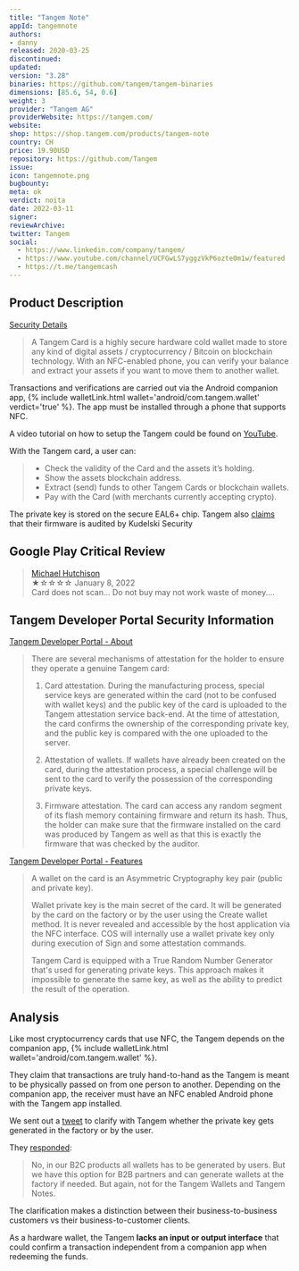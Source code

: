 ```yaml
---
title: "Tangem Note"
appId: tangemnote
authors:
- danny
released: 2020-03-25
discontinued: 
updated: 
version: "3.28"
binaries: https://github.com/tangem/tangem-binaries
dimensions: [85.6, 54, 0.6]
weight: 3
provider: "Tangem AG"
providerWebsite: https://tangem.com/
website: 
shop: https://shop.tangem.com/products/tangem-note
country: CH
price: 19.90USD
repository: https://github.com/Tangem
issue: 
icon: tangemnote.png
bugbounty: 
meta: ok
verdict: noita
date: 2022-03-11
signer: 
reviewArchive: 
twitter: Tangem
social: 
  - https://www.linkedin.com/company/tangem/
  - https://www.youtube.com/channel/UCFGwLS7yggzVkP6ozte0m1w/featured
  - https://t.me/tangemcash
---
```


## Product Description 

[Security Details](https://shop.tangem.com/pages/faq-security-and-technical-details)

> A Tangem Card is a highly secure hardware cold wallet made to store any kind of digital assets / cryptocurrency / Bitcoin on blockchain technology. With an NFC-enabled phone, you can verify your balance and extract your assets if you want to move them to another wallet.

Transactions and verifications are carried out via the Android companion app, {% include walletLink.html wallet='android/com.tangem.wallet' verdict='true' %}. The app must be installed through a phone that supports NFC.

A video tutorial on how to setup the Tangem could be found on [YouTube](https://www.youtube.com/watch?v=ST4jvcaE_UU).

With the Tangem card, a user can: 

> - Check the validity of the Card and the assets it’s holding. 
> - Show the assets blockchain address.
> - Extract (send) funds to other Tangem Cards or blockchain wallets.
> - Pay with the Card (with merchants currently accepting crypto).

The private key is stored on the secure EAL6+ chip. Tangem also [claims](https://shop.tangem.com/products/tangem-note) that their firmware is audited by Kudelski Security

## Google Play Critical Review

> [Michael Hutchison](https://play.google.com/store/apps/details?id=com.tangem.wallet&reviewId=gp%3AAOqpTOEHMRfPcUsYKavfG_1akaZOdSPMrGnBNFmWJxSr6SDHDckntTwlvw_oRE_6xuiekVV1dIXpCSQJhUVUzug)<br>
  ★☆☆☆☆ January 8, 2022 <br>
       Card does not scan... Do not buy may not work waste of money....
       
## Tangem Developer Portal Security Information

[Tangem Developer Portal - About](https://developers.tangem.com/about-tangem-card)

> There are several mechanisms of attestation for the holder to ensure they operate a genuine Tangem card: 
>
> 1. Card attestation. During the manufacturing process, special service keys are generated within the card (not to be confused with wallet keys) and the public key of the card is uploaded to the Tangem attestation service back-end. At the time of attestation, the card confirms the ownership of the corresponding private key, and the public key is compared with the one uploaded to the server. 
>
> 2. Attestation of wallets. If wallets have already been created on the card, during the attestation process, a special challenge will be sent to the card to verify the possession of the corresponding private keys. 
>
> 3. Firmware attestation. The card can access any random segment of its flash memory containing firmware and return its hash. Thus, the holder can make sure that the firmware installed on the card was produced by Tangem as well as that this is exactly the firmware that was checked by the auditor.  

[Tangem Developer Portal - Features](https://developers.tangem.com/features)

> A wallet on the card is an Asymmetric Cryptography key pair (public and private key). 
>
> Wallet private key is the main secret of the card. It will be generated by the card on the factory or by the user using the Create wallet method. It is never revealed and accessible by the host application via the NFC interface. COS will internally use a wallet private key only during execution of Sign and some attestation commands.
>
> Tangem Card is equipped with a True Random Number Generator that's used for generating private keys. This approach makes it impossible to generate the same key, as well as the ability to predict the result of the operation.


## Analysis 

Like most cryptocurrency cards that use NFC, the Tangem depends on the companion app, {% include walletLink.html wallet='android/com.tangem.wallet' %}.

They claim that transactions are truly hand-to-hand as the Tangem is meant to be physically passed on from one person to another. Depending on the companion app, the receiver must have an NFC enabled Android phone with the Tangem app installed.

We sent out a [tweet](https://twitter.com/BitcoinWalletz/status/1501139974795960320) to clarify with Tangem whether the private key gets generated in the factory or by the user. 

They [responded](https://twitter.com/lazutkinandrew/status/1501411675907444738): 

> No, in our B2C products all wallets has to be generated by users. But we have this option for B2B partners and can generate wallets at the factory if needed. But again, not for the Tangem Wallets and Tangem Notes.

The clarification makes a distinction between their business-to-business customers vs their business-to-customer clients. 

As a hardware wallet, the Tangem **lacks an input or output interface** that could confirm a transaction independent from a companion app when redeeming the funds. 
         
 
